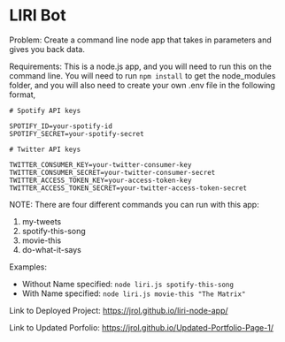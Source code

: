 # LIRI Bot

Problem: Create a command line node app that takes in parameters and gives you back data.

Requirements: This is a node.js app, and you will need to run this on the command line. You will need to run `npm install` to get the node_modules folder, and you will also need to create your own .env file in the following format,
```
# Spotify API keys

SPOTIFY_ID=your-spotify-id
SPOTIFY_SECRET=your-spotify-secret

# Twitter API keys

TWITTER_CONSUMER_KEY=your-twitter-consumer-key
TWITTER_CONSUMER_SECRET=your-twitter-consumer-secret
TWITTER_ACCESS_TOKEN_KEY=your-access-token-key
TWITTER_ACCESS_TOKEN_SECRET=your-twitter-access-token-secret
```
NOTE: There are four different commands you can run with this app:
1. my-tweets
2. spotify-this-song
3. movie-this
4. do-what-it-says

Examples:
* Without Name specified: `node liri.js spotify-this-song`
* With Name specified: `node liri.js movie-this "The Matrix"`

Link to Deployed Project: https://jrol.github.io/liri-node-app/

Link to Updated Porfolio: https://jrol.github.io/Updated-Portfolio-Page-1/